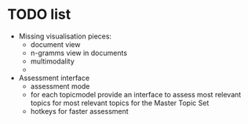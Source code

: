 TODO list
=========

* Missing visualisation pieces:
  * document view
  * n-gramms view in documents
  * multimodality
  * 
* Assessment interface
  * assessment mode
  * for each topicmodel provide an interface to assess most relevant topics for
most relevant topics for the Master Topic Set
  * hotkeys for faster assessment
